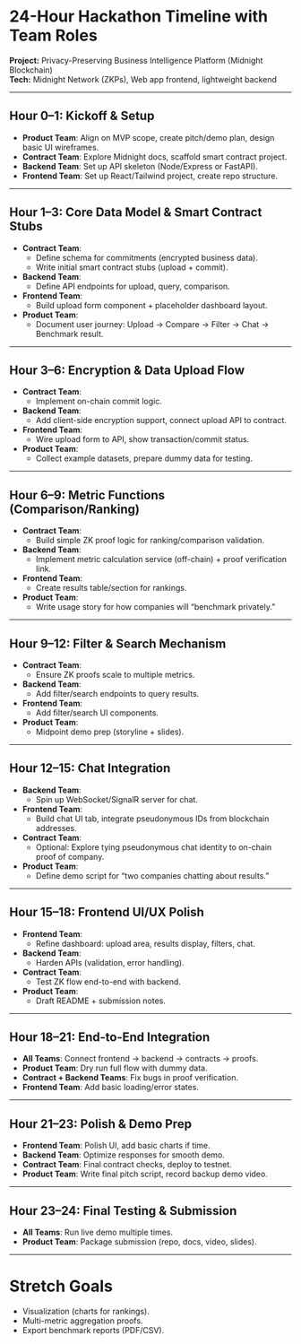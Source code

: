 # 24-Hour Hackathon Timeline with Team Roles
**Project:** Privacy-Preserving Business Intelligence Platform (Midnight Blockchain)  
**Tech:** Midnight Network (ZKPs), Web app frontend, lightweight backend  

---

## Hour 0–1: Kickoff & Setup
- **Product Team**: Align on MVP scope, create pitch/demo plan, design basic UI wireframes.  
- **Contract Team**: Explore Midnight docs, scaffold smart contract project.  
- **Backend Team**: Set up API skeleton (Node/Express or FastAPI).  
- **Frontend Team**: Set up React/Tailwind project, create repo structure.  

---

## Hour 1–3: Core Data Model & Smart Contract Stubs
- **Contract Team**:  
  - Define schema for commitments (encrypted business data).  
  - Write initial smart contract stubs (upload + commit).  
- **Backend Team**:  
  - Define API endpoints for upload, query, comparison.  
- **Frontend Team**:  
  - Build upload form component + placeholder dashboard layout.  
- **Product Team**:  
  - Document user journey: Upload → Compare → Filter → Chat → Benchmark result.  

---

## Hour 3–6: Encryption & Data Upload Flow
- **Contract Team**:  
  - Implement on-chain commit logic.  
- **Backend Team**:  
  - Add client-side encryption support, connect upload API to contract.  
- **Frontend Team**:  
  - Wire upload form to API, show transaction/commit status.  
- **Product Team**:  
  - Collect example datasets, prepare dummy data for testing.  

---

## Hour 6–9: Metric Functions (Comparison/Ranking)
- **Contract Team**:  
  - Build simple ZK proof logic for ranking/comparison validation.  
- **Backend Team**:  
  - Implement metric calculation service (off-chain) + proof verification link.  
- **Frontend Team**:  
  - Create results table/section for rankings.  
- **Product Team**:  
  - Write usage story for how companies will “benchmark privately.”  

---

## Hour 9–12: Filter & Search Mechanism
- **Contract Team**:  
  - Ensure ZK proofs scale to multiple metrics.  
- **Backend Team**:  
  - Add filter/search endpoints to query results.  
- **Frontend Team**:  
  - Add filter/search UI components.  
- **Product Team**:  
  - Midpoint demo prep (storyline + slides).  

---

## Hour 12–15: Chat Integration
- **Backend Team**:  
  - Spin up WebSocket/SignalR server for chat.  
- **Frontend Team**:  
  - Build chat UI tab, integrate pseudonymous IDs from blockchain addresses.  
- **Contract Team**:  
  - Optional: Explore tying pseudonymous chat identity to on-chain proof of company.  
- **Product Team**:  
  - Define demo script for “two companies chatting about results.”  

---

## Hour 15–18: Frontend UI/UX Polish
- **Frontend Team**:  
  - Refine dashboard: upload area, results display, filters, chat.  
- **Backend Team**:  
  - Harden APIs (validation, error handling).  
- **Contract Team**:  
  - Test ZK flow end-to-end with backend.  
- **Product Team**:  
  - Draft README + submission notes.  

---

## Hour 18–21: End-to-End Integration
- **All Teams**: Connect frontend → backend → contracts → proofs.  
- **Product Team**: Dry run full flow with dummy data.  
- **Contract + Backend Teams**: Fix bugs in proof verification.  
- **Frontend Team**: Add basic loading/error states.  

---

## Hour 21–23: Polish & Demo Prep
- **Frontend Team**: Polish UI, add basic charts if time.  
- **Backend Team**: Optimize responses for smooth demo.  
- **Contract Team**: Final contract checks, deploy to testnet.  
- **Product Team**: Write final pitch script, record backup demo video.  

---

## Hour 23–24: Final Testing & Submission
- **All Teams**: Run live demo multiple times.  
- **Product Team**: Package submission (repo, docs, video, slides).  

---

# Stretch Goals
- Visualization (charts for rankings).  
- Multi-metric aggregation proofs.  
- Export benchmark reports (PDF/CSV).  
